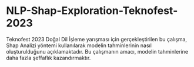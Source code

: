 # NLP-Shap-Exploration-Teknofest-2023
Teknofest 2023 Doğal Dil İşleme yarışması için gerçekleştirilen bu çalışma, Shap Analizi yöntemi kullanılarak modelin tahminlerinin nasıl oluşturulduğunu açıklamaktadır. Bu çalışmanın amacı, modelin tahminlerine daha fazla şeffaflık kazandırmaktır.

